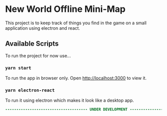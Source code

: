 # New World Offline Mini-Map

This project is to keep track of things you find in the game on a small application using electron and react.

## Available Scripts

To run the project for now use...

### `yarn start`

To run the app in browser only.
Open [http://localhost:3000](http://localhost:3000) to view it.

### `yarn electron-react`

To run it using electron which makes it look like a desktop app.

```diff
------------------------------------- UNDER DEVELOPMENT -------------------------------------
```
